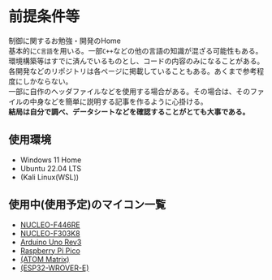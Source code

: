 # 前提条件等

制御に関するお勉強・開発のHome  
基本的に`C言語`を用いる。一部`C++`などの他の言語の知識が混ざる可能性もある。環境構築等はすでに済んでいるものとし、コードの内容のみになることがある。  
各開発などのリポジトリは各ページに掲載していることもある。あくまで参考程度にしかならない。  
一部に自作のヘッダファイルなどを使用する場合がある。その場合は、そのファイルの中身などを簡単に説明する記事を作るように心掛ける。  
**結局は自分で調べ、データシートなどを確認することがとても大事である。**

## 使用環境

- Windows 11 Home  
- Ubuntu 22.04 LTS  
- (Kali Linux(WSL))

## 使用中(使用予定)のマイコン一覧  

- [NUCLEO-F446RE](https://akizukidenshi.com/catalog/g/g110176/)  
- [NUCLEO-F303K8](https://akizukidenshi.com/catalog/g/g110172/)  
- [Arduino Uno Rev3](https://akizukidenshi.com/catalog/g/g107385/)  
- [Raspberry Pi Pico](https://akizukidenshi.com/catalog/g/g116132/)  
- [(ATOM Matrix)](https://akizukidenshi.com/catalog/g/g117215/)  
- [(ESP32-WROVER-E)](https://akizukidenshi.com/catalog/g/g115674/)  
